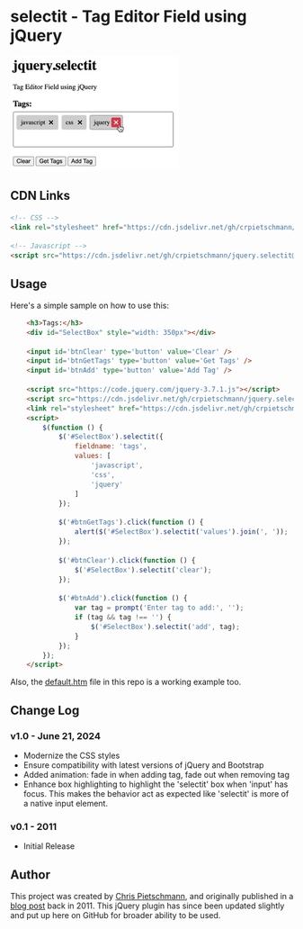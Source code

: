 # selectit - Tag Editor Field using jQuery

![selectit - Tag Editor Field using jQuery](img/jquery.selectit.jpg)

## CDN Links

```html
<!-- CSS -->
<link rel="stylesheet" href="https://cdn.jsdelivr.net/gh/crpietschmann/jquery.selectit@v1.0/dist/css/jquery.selectit.css"/>

<!-- Javascript -->
<script src="https://cdn.jsdelivr.net/gh/crpietschmann/jquery.selectit@v1.0/dist/js/jquery.selectit.js"></script>
```

## Usage

Here's a simple sample on how to use this:

```html
    <h3>Tags:</h3>
    <div id="SelectBox" style="width: 350px"></div>
    
    <input id='btnClear' type='button' value='Clear' />
    <input id='btnGetTags' type='button' value='Get Tags' />
    <input id='btnAdd' type='button' value='Add Tag' />

    <script src="https://code.jquery.com/jquery-3.7.1.js"></script>
    <script src="https://cdn.jsdelivr.net/gh/crpietschmann/jquery.selectit@v1.0/dist/js/jquery.selectit.js"></script>
    <link rel="stylesheet" href="https://cdn.jsdelivr.net/gh/crpietschmann/jquery.selectit@v1.0/dist/css/jquery.selectit.css"/>
    <script>
        $(function () {
            $('#SelectBox').selectit({
                fieldname: 'tags',
                values: [
                    'javascript',
                    'css',
                    'jquery'
                ]
            });

            $('#btnGetTags').click(function () {
                alert($('#SelectBox').selectit('values').join(', '));
            });

            $('#btnClear').click(function () {
                $('#SelectBox').selectit('clear');
            });

            $('#btnAdd').click(function () {
                var tag = prompt('Enter tag to add:', '');
                if (tag && tag !== '') {
                    $('#SelectBox').selectit('add', tag);
                }
            });
        });
    </script>
```

Also, the [default.htm](/default.htm) file in this repo is a working example too.

## Change Log

### v1.0 - June 21, 2024

- Modernize the CSS styles
- Ensure compatibility with latest versions of jQuery and Bootstrap
- Added animation: fade in when adding tag, fade out when removing tag
- Enhance box highlighting to highlight the 'selectit' box when 'input' has focus. This makes the behavior act as expected like 'selectit' is more of a native input element.

### v0.1 - 2011

- Initial Release

## Author

This project was created by [Chris Pietschmann](https://www.pietschsoft.com), and originally published in a [blog post](https://www.pietschsoft.com/post/2011/09/09/tag-editor-field-using-jquery-similar-to-stackoverflow) back in 2011. This jQuery plugin has since been updated slightly and put up here on GitHub for broader ability to be used.

